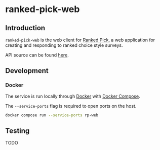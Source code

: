 # ranked-pick-web

## Introduction

`ranked-pick-web` is the web client for [Ranked Pick](http://rankedpick.com), a web application for creating and responding to ranked choice style surveys.

API source can be found [here](https://github.com/carterjackson/ranked-pick-api).

## Development

### Docker

The service is run locally through [Docker](https://www.docker.com/) with [Docker Compose](https://docs.docker.com/compose/).

The `--service-ports` flag is required to open ports on the host.

```bash
docker compose run --service-ports rp-web
```

## Testing

TODO
